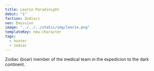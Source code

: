 ```yaml
---
title: Leorio Paradinight
debut: "1"
faction: Zodiacs
nen: Emission
image: "../../../static/img/leorio.png"
templateKey: new-character
tags:
  - hunter
  - zodiac
---
```


Zodiac (boar) member of the medical team in the expedicion to the dark continent.
